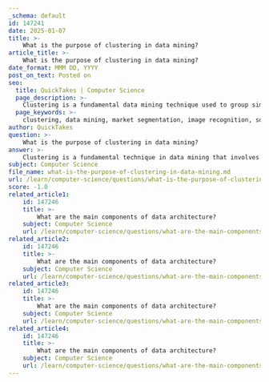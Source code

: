 ```yaml
---
_schema: default
id: 147241
date: 2025-01-07
title: >-
    What is the purpose of clustering in data mining?
article_title: >-
    What is the purpose of clustering in data mining?
date_format: MMM DD, YYYY
post_on_text: Posted on
seo:
  title: QuickTakes | Computer Science
  page_description: >-
    Clustering is a fundamental data mining technique used to group similar objects, enabling applications such as market segmentation, image recognition, anomaly detection, and recommendation systems, ultimately facilitating better decision-making and uncovering hidden patterns.
  page_keywords: >-
    clustering, data mining, market segmentation, image recognition, social network analysis, anomaly detection, data compression, recommendation systems, pattern recognition, customer segmentation
author: QuickTakes
question: >-
    What is the purpose of clustering in data mining?
answer: >-
    Clustering is a fundamental technique in data mining that involves grouping a set of objects in such a way that objects within the same group (or cluster) exhibit higher similarity to each other than to those in other groups. The purpose of clustering is multifaceted and can be applied across various domains. Here are some key purposes and applications of clustering:\n\n1. **Market Segmentation**: Businesses utilize clustering to identify distinct customer segments based on purchasing behavior, preferences, and demographics. This allows for the development of targeted marketing strategies that cater to the specific needs of each segment, ultimately enhancing customer engagement and sales.\n\n2. **Image and Pattern Recognition**: In the field of computer vision, clustering is employed to organize and classify images based on visual similarities. This is crucial for tasks such as facial recognition, object detection, and image retrieval, where understanding the inherent structure of visual data is essential.\n\n3. **Social Network Analysis**: Clustering can reveal communities or groups of users within social networks that interact more frequently with each other. This insight helps in understanding social dynamics, identifying influential users, and enhancing content delivery strategies.\n\n4. **Anomaly Detection**: While clustering primarily focuses on grouping similar objects, it also plays a role in anomaly detection. By identifying clusters, one can detect outliers or anomalies that do not fit well into any cluster. This is particularly useful in fraud detection, network security, and fault detection, where identifying unusual patterns can indicate critical issues.\n\n5. **Data Compression and Summarization**: Clustering can be used to reduce the size of datasets by summarizing data points into representative clusters. This is beneficial in scenarios where data storage and processing efficiency are paramount.\n\n6. **Recommendation Systems**: Clustering helps in building recommendation systems by grouping similar items or users. For instance, in e-commerce, products can be clustered based on customer preferences, enabling personalized recommendations.\n\nThe significance of clustering lies in its ability to uncover hidden patterns and structures within data, leading to better decision-making and insights. By understanding the relationships and similarities among data points, organizations can optimize processes, enhance security measures, and make informed strategic decisions.\n\nIn summary, clustering is a powerful data mining technique that serves various purposes, from market segmentation to anomaly detection, and is essential for extracting meaningful insights from complex datasets.
subject: Computer Science
file_name: what-is-the-purpose-of-clustering-in-data-mining.md
url: /learn/computer-science/questions/what-is-the-purpose-of-clustering-in-data-mining
score: -1.0
related_article1:
    id: 147246
    title: >-
        What are the main components of data architecture?
    subject: Computer Science
    url: /learn/computer-science/questions/what-are-the-main-components-of-data-architecture
related_article2:
    id: 147246
    title: >-
        What are the main components of data architecture?
    subject: Computer Science
    url: /learn/computer-science/questions/what-are-the-main-components-of-data-architecture
related_article3:
    id: 147246
    title: >-
        What are the main components of data architecture?
    subject: Computer Science
    url: /learn/computer-science/questions/what-are-the-main-components-of-data-architecture
related_article4:
    id: 147246
    title: >-
        What are the main components of data architecture?
    subject: Computer Science
    url: /learn/computer-science/questions/what-are-the-main-components-of-data-architecture
---
```


&nbsp;